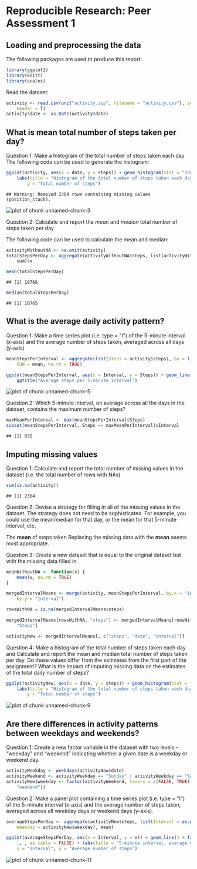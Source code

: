 # Reproducible Research: Peer Assessment 1


## Loading and preprocessing the data

The following packages are used to produce this report:


```r
library(ggplot2)
library(knitr)
library(scales)
```


Read the dataset:


```r
activity <- read.csv(unz("activity.zip", filename = "activity.csv"), sep = ",", 
    header = T)
activity$date <- as.Date(activity$date)
```



## What is mean total number of steps taken per day?
Question 1: Make a histogram of the total number of steps taken each day
The following code can be used to generate the histogram:

```r
ggplot(activity, aes(x = date, y = steps)) + geom_histogram(stat = "identity") + 
    labs(title = "Histogram of the total number of steps taken each day", x = "Date", 
        y = "Total number of steps")
```

```
## Warning: Removed 2304 rows containing missing values (position_stack).
```

![plot of chunk unnamed-chunk-3](figure/unnamed-chunk-3.png) 


Question 2: Calculate and report the *mean* and *median* total number of steps taken per day

The following code can be used to calculate the mean and median:


```r
activityWithoutNA <- na.omit(activity)
totalStepsPerDay <- aggregate(activityWithoutNA$steps, list(activityWithoutNA$date), 
    sum)$x

mean(totalStepsPerDay)
```

```
## [1] 10766
```

```r
median(totalStepsPerDay)
```

```
## [1] 10765
```


## What is the average daily activity pattern?
Question 1: Make a time series plot (i.e. type = "l") of the 5-minute interval (x-axis) and the average number of steps taken, averaged across all days (y-axis)

```r
meanStepsPerInterval <- aggregate(list(Steps = activity$steps), by = list(Interval = activity$interval), 
    FUN = mean, na.rm = TRUE)

ggplot(meanStepsPerInterval, aes(x = Interval, y = Steps)) + geom_line(color = "deepskyblue2") + 
    ggtitle("Average steps per 5-minute interval")
```

![plot of chunk unnamed-chunk-5](figure/unnamed-chunk-5.png) 


Question 2: Which 5-minute interval, on average across all the days in the dataset, contains the maximum number of steps?


```r
maxMeanPerInterval <- max(meanStepsPerInterval$Steps)
subset(meanStepsPerInterval, Steps == maxMeanPerInterval)$Interval
```

```
## [1] 835
```


## Imputing missing values
Question 1: Calculate and report the total number of missing values in the dataset (i.e. the total number of rows with NAs)


```r
sum(is.na(activity))
```

```
## [1] 2304
```


Question 2: Devise a strategy for filling in all of the missing values in the dataset. The strategy does not need to be sophisticated. For example, you could use the mean/median for that day, or the mean for that 5-minute interval, etc.

The **mean** of steps taken 
Replacing the missing data with the **mean** seems most appropriate.

Question 3: Create a new dataset that is equal to the original dataset but with the missing data filled in.

```r
meanWithoutNA <- function(x) {
    mean(x, na.rm = TRUE)
}

mergedIntervalMeans <- merge(activity, meanStepsPerInterval, by.x = "interval", 
    by.y = "Interval")

rowsWithNA = is.na(mergedIntervalMeans$steps)

mergedIntervalMeans[rowsWithNA, "steps"] <- mergedIntervalMeans[rowsWithNA, 
    "Steps"]

activityNew <- mergedIntervalMeans[, c("steps", "date", "interval")]
```


Question 4: Make a histogram of the total number of steps taken each day and Calculate and report the mean and median total number of steps taken per day. Do these values differ from the estimates from the first part of the assignment? What is the impact of imputing missing data on the estimates of the total daily number of steps?


```r
ggplot(activityNew, aes(x = date, y = steps)) + geom_histogram(stat = "identity") + 
    labs(title = "Histogram of the total number of steps taken each day", x = "Date", 
        y = "Total number of steps")
```

![plot of chunk unnamed-chunk-9](figure/unnamed-chunk-9.png) 


## Are there differences in activity patterns between weekdays and weekends?

Question 1: Create a new factor variable in the dataset with two levels – “weekday” and “weekend” indicating whether a given date is a weekday or weekend day.



```r
activityWeekday <- weekdays(activityNew$date)
activityWeekend <- activityWeekday == "Sunday" | activityWeekday == "Saturday"
activityNew$weekday <- factor(activityWeekend, levels = c(FALSE, TRUE), labels = c("weekday", 
    "weekend"))
```

Question 2: Make a panel plot containing a time series plot (i.e. type = "l") of the 5-minute interval (x-axis) and the average number of steps taken, averaged across all weekday days or weekend days (y-axis). 


```r
averageStepsPerDay <- aggregate(activityNew$steps, list(Interval = as.numeric(as.character(activityNew$interval)), 
    Weekday = activityNew$weekday), mean)

ggplot(averageStepsPerDay, aes(x = Interval, y = x)) + geom_line() + facet_grid(Weekday ~ 
    ., , as.table = FALSE) + labs(title = "5-minute interval, average number of steps taken", 
    x = "Interval", y = "Average number of steps")
```

![plot of chunk unnamed-chunk-11](figure/unnamed-chunk-11.png) 


